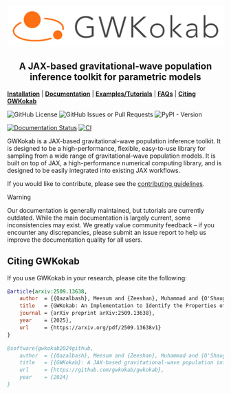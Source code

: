 <div align="center">
  <picture>
    <!-- Dark mode image -->
    <source srcset="https://raw.githubusercontent.com/gwkokab/gwkokab/main/docs/source/_static/noBgWhite.png" media="(prefers-color-scheme: dark)">
    <!-- Light mode image -->
    <source srcset="https://raw.githubusercontent.com/gwkokab/gwkokab/main/docs/source/_static/noBgBlack.png" media="(prefers-color-scheme: light)">
    <!-- Fallback image (if no preference detected) -->
    <img src="https://raw.githubusercontent.com/gwkokab/gwkokab/main/docs/source/_static/noBgColor.png" alt="logo">
  </picture>
</div>


<h2 align="center">
A JAX-based gravitational-wave population inference toolkit for parametric models
</h2>

[**Installation**](https://gwkokab.readthedocs.io/en/latest/installation.html) |
[**Documentation**](https://gwkokab.readthedocs.io/) |
[**Examples/Tutorials**](https://gwkokab.readthedocs.io/en/latest/examples.html) |
[**FAQs**](https://gwkokab.readthedocs.io/en/latest/FAQs.html) |
[**Citing GWKokab**](#citing-gwkokab)

![GitHub License](https://img.shields.io/github/license/gwkokab/gwkokab?logo=open-source-initiative&logoColor=white&color=blue)
![GitHub Issues or Pull Requests](https://img.shields.io/github/issues/gwkokab/gwkokab)
![PyPI - Version](https://img.shields.io/pypi/v/gwkokab)

[![Documentation Status](https://img.shields.io/readthedocs/gwkokab?logo=Read-the-Docs)](https://gwkokab.readthedocs.io/en/latest/?badge=latest)
[![CI](https://github.com/gwkokab/gwkokab/actions/workflows/ci.yml/badge.svg)](https://github.com/gwkokab/gwkokab/actions/workflows/ci.yml)

GWKokab is a JAX-based gravitational-wave population inference toolkit. It is designed to be a high-performance, flexible, easy-to-use library for sampling from a wide range of gravitational-wave population models. It is built on top of JAX, a high-performance numerical computing library, and is designed to be easily integrated into existing JAX workflows.

If you would like to contribute, please see the [contributing guidelines](https://gwkokab.readthedocs.io/en/latest/dev_docs/contributing.html).

> [!WARNING]
> Our documentation is generally maintained, but tutorials are currently outdated. While the main documentation is largely current, some inconsistencies may exist. We greatly value community feedback – if you encounter any discrepancies, please submit an issue report to help us improve the documentation quality for all users.

## Citing GWKokab

If you use GWKokab in your research, please cite the following:

```bibtex
@article{arxiv:2509.13638,
    author  = {{Qazalbash}, Meesum and {Zeeshan}, Muhammad and {O'Shaughnessy}, Richard},
    title   = {GWKokab: An Implementation to Identify the Properties of Multiple Population of Gravitational Wave Sources},
    journal = {arXiv preprint arXiv:2509.13638},
    year    = {2025},
    url     = {https://arxiv.org/pdf/2509.13638v1}
}
```

```bibtex
@software{gwkokab2024github,
    author  = {{Qazalbash}, Meesum and {Zeeshan}, Muhammad and {O'Shaughnessy}, Richard},
    title   = {{GWKokab}: A JAX-based gravitational-wave population inference toolkit for parametric models},
    url     = {https://github.com/gwkokab/gwkokab},
    year    = {2024}
}
```
